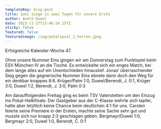 ```yaml
---
templateKey: blog-post
title: Zwei Siege in zwei Tagen für unsere Erste
author: André Duwel
date: 2023-11-27T15:46:24.157Z
sticky: false
featured: false
featuredimage: /img/pokalspiel_1_herren.jpeg
---
```

Erfolgreiche Kalender-Woche 47.
 
Ohne unsere Nummer Eins gingen wir am Donnerstag zum Punktspiel beim ESV München IV an die Tische.
Es entwickelte sich ein enges Match, bei dem lange alles auf ein Unentschieden hinauslief.
Jonas‘ überraschender Sieg gegen die gegnerische Nummer Eins ebnete dann doch den Weg für ein denkbar knappes 8:6.
Krüger/Palm 1:0, Duwel/Berendt, J. 0:1, Krüger 3:0, Duwel 1:2, Berendt, J. 3:0, Palm 0:3
 
Am darauffolgenden Freitag ging es beim TSV Vaterstetten um den Einzug ins Pokal-Halbfinale.
Der Gastgeber aus der C-Klasse wehrte sich tapfer, hatte aber letztlich keine Chance beim deutlichen 4:1 für uns.
Carsten feierte seine Premiere in der Ersten, machte seine Sache sehr gut und musste sich nur knapp 2:3 geschlagen geben.
Bergmayr/Duwel 1:0, Bergmayr 2:0, Duwel 1:0, Berendt, C. 0:1
